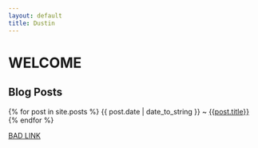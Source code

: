 ```yaml
---
layout: default
title: Dustin
---
```


WELCOME
=======


Blog Posts
----------
  {% for post in site.posts %}
    {{ post.date | date_to_string }} ~ <a href="{{post.url}}"> {{post.title}} </a>
  {% endfor %}

[BAD LINK](/badstuff)
